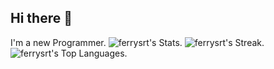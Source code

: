 ## Hi there 👋
I'm a new Programmer.
![ferrysrt's Stats](https://github-readme-stats.vercel.app/api?username=ferrysrt&theme=vue-dark&show_icons=true&hide_border=true&count_private=true).
![ferrysrt's Streak](https://github-readme-streak-stats.herokuapp.com/?user=ferrysrt&theme=vue-dark&hide_border=true).
![ferrysrt's Top Languages](https://github-readme-stats.vercel.app/api/top-langs/?username=ferrysrt&theme=vue-dark&show_icons=true&hide_border=true&layout=compact).
<!--.
**ferrysrt/ferrysrt** is a ✨ _special_ ✨ repository because its `README.md` (this file) appears on your GitHub profile.

Here are some ideas to get you started:

- 🔭 I’m currently working on ...
- 🌱 I’m currently learning ...
- 👯 I’m looking to collaborate on ...
- 🤔 I’m looking for help with ...
- 💬 Ask me about ...
- 📫 How to reach me: ...
- 😄 Pronouns: ...
- ⚡ Fun fact: ...
-->
